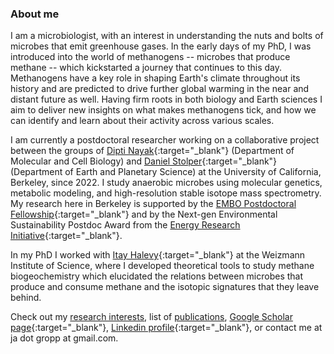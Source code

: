 ### About me
I am a microbiologist, with an interest in understanding the nuts and bolts of microbes that emit greenhouse gases. In the early days of my PhD, I was introduced into the world of methanogens -- microbes that produce methane -- which kickstarted a journey that continues to this day. Methanogens have a key role in shaping Earth's climate throughout its history and are predicted to drive further global warming in the near and distant future as well. Having firm roots in both biology and Earth sciences I aim to deliver new insights on what makes methanogens tick, and how we can identify and learn about their activity across various scales.

I am currently a postdoctoral researcher working on a collaborative project between the groups of [Dipti Nayak](https://www.dnayaklab.com){:target="_blank"} (Department of Molecular and Cell Biology) and [Daniel Stolper](https://sites.google.com/berkeley.edu/daniel-stolper/){:target="_blank"} (Department of Earth and Planetary Science) at the University of California, Berkeley, since 2022. I study anaerobic microbes using molecular genetics, metabolic modeling, and high-resolution stable isotope mass spectrometry.
My research here in Berkeley is supported by the [EMBO Postdoctoral Fellowship](https://www.embo.org/funding/fellowships-grants-and-career-support/postdoctoral-fellowships/){:target="_blank"} and by the Next-gen Environmental Sustainability Postdoc Award from the [Energy Research Initiative](https://www.weizmann.ac.il/sustainability/){:target="_blank"}.

In my PhD I worked with [Itay Halevy](https://www.weizmann.ac.il/eserpages/Halevy/){:target="_blank"} at the Weizmann Institute of Science, where I developed theoretical tools to study methane biogeochemistry which elucidated the relations between microbes that produce and consume methane and the isotopic signatures that they leave behind.

Check out my [research interests](research.md), list of [publications](publications.md), [Google Scholar page](https://scholar.google.com/citations?user=y664qEAAAAAJ&hl=en){:target="_blank"}, [Linkedin profile](https://www.linkedin.com/in/jonathan-gropp-948a9791/){:target="_blank"}, or contact me at ja dot gropp at gmail.com.
